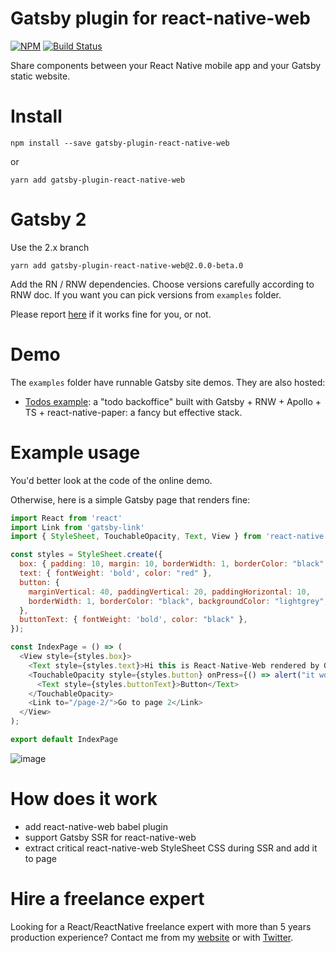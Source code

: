Gatsby plugin for react-native-web
===================================

[![NPM](https://img.shields.io/npm/dm/gatsby-plugin-react-native-web.svg)](https://www.npmjs.com/package/gatsby-plugin-react-native-web)
[![Build Status](https://travis-ci.com/slorber/gatsby-plugin-react-native-web.svg?branch=master)](https://travis-ci.com/slorber/gatsby-plugin-react-native-web)


Share components between your React Native mobile app and your Gatsby static website.

# Install

`npm install --save gatsby-plugin-react-native-web`

or

`yarn add gatsby-plugin-react-native-web`

# Gatsby 2

Use the 2.x branch

`yarn add gatsby-plugin-react-native-web@2.0.0-beta.0`

Add the RN / RNW dependencies.
Choose versions carefully according to RNW doc. 
If you want you can pick versions from `examples` folder.

Please report [here](https://github.com/slorber/gatsby-plugin-react-native-web) if it works fine for you, or not.

# Demo

The `examples` folder have runnable Gatsby site demos. They are also hosted:

- [Todos example](https://gatsby-rnw-todos.netlify.com): a "todo backoffice" built with Gatsby + RNW + Apollo + TS + react-native-paper: a fancy but effective stack. 

# Example usage

You'd better look at the code of the online demo.

Otherwise, here is a simple Gatsby page that renders fine:

```js
import React from 'react'
import Link from 'gatsby-link'
import { StyleSheet, TouchableOpacity, Text, View } from 'react-native';

const styles = StyleSheet.create({
  box: { padding: 10, margin: 10, borderWidth: 1, borderColor: "black" },
  text: { fontWeight: 'bold', color: "red" },
  button: {
    marginVertical: 40, paddingVertical: 20, paddingHorizontal: 10,
    borderWidth: 1, borderColor: "black", backgroundColor: "lightgrey", alignItems: "center"
  },
  buttonText: { fontWeight: 'bold', color: "black" },
});

const IndexPage = () => (
  <View style={styles.box}>
    <Text style={styles.text}>Hi this is React-Native-Web rendered by Gatsby</Text>
    <TouchableOpacity style={styles.button} onPress={() => alert("it works")}>
      <Text style={styles.buttonText}>Button</Text>
    </TouchableOpacity>
    <Link to="/page-2/">Go to page 2</Link>
  </View>
);

export default IndexPage
```


![image](https://camo.githubusercontent.com/58ec39b3966cdefb241b90fb4643ad8aa7b971b2/68747470733a2f2f7062732e7477696d672e636f6d2f6d656469612f445844575f715058304149534148532e6a70673a6c61726765)



# How does it work

- add react-native-web babel plugin
- support Gatsby SSR for react-native-web
- extract critical react-native-web StyleSheet CSS during SSR and add it to page

# Hire a freelance expert

Looking for a React/ReactNative freelance expert with more than 5 years production experience?
Contact me from my [website](https://sebastienlorber.com/) or with [Twitter](https://twitter.com/sebastienlorber).

